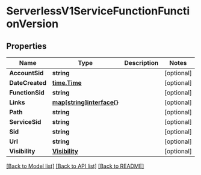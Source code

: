 # ServerlessV1ServiceFunctionFunctionVersion

## Properties

Name | Type | Description | Notes
------------ | ------------- | ------------- | -------------
**AccountSid** | **string** |  | [optional] 
**DateCreated** | [**time.Time**](time.Time.md) |  | [optional] 
**FunctionSid** | **string** |  | [optional] 
**Links** | [**map[string]interface{}**](.md) |  | [optional] 
**Path** | **string** |  | [optional] 
**ServiceSid** | **string** |  | [optional] 
**Sid** | **string** |  | [optional] 
**Url** | **string** |  | [optional] 
**Visibility** | [**Visibility**](visibility.md) |  | [optional] 

[[Back to Model list]](../README.md#documentation-for-models) [[Back to API list]](../README.md#documentation-for-api-endpoints) [[Back to README]](../README.md)


